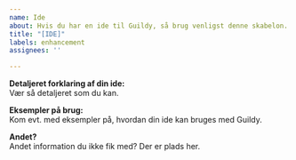 ```yaml
---
name: Ide
about: Hvis du har en ide til Guildy, så brug venligst denne skabelon.
title: "[IDE]"
labels: enhancement
assignees: ''

---
```


**Detaljeret forklaring af din ide:**  
Vær så detaljeret som du kan.  


**Eksempler på brug:**  
Kom evt. med eksempler på, hvordan din ide kan bruges med Guildy.  

**Andet?**  
Andet information du ikke fik med? Der er plads her.
